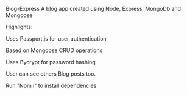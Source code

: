 
Blog-Express
A blog app created using Node, Express, MongoDb and Mongoose

Highlights:

Uses Passport.js for user authentication

Based on Mongoose CRUD operations

Uses Bycrypt for password hashing

User can see others Blog posts too.

Run "Npm i" to install dependencies
